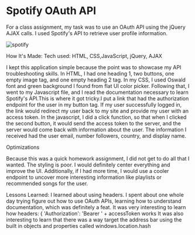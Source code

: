 # Spotify OAuth API
For a class assignment, my task was to use an OAuth API using the jQuery AJAX calls. I used Spotify's API to retrieve user profile information. 

![spotify](https://user-images.githubusercontent.com/22990146/36953385-41a04294-1fe8-11e8-9684-cd3c55094218.png)

How It's Made:
Tech used: HTML, CSS,JavaScript, jQuery, AJAX 

I kept this application simple because the point was to showcase my API troubleshooting skills. In HTML, I had one heading 1, two buttons, one empty image tag, and one empty heading 2 tag. In my CSS, I used Oswald font and green background I found from flat UI color picker. Following that, I went to my Javascript file, and I read the documentation necessary to learn Spotify's API.This is where it got tricky.I put a link that had the authorization endpoint for the user in my button tag. If my user successfully logged in, the link would redirect my user back to my site and provide my user with an access token. In the javascript, I did a click function, so that when I clicked the second button, it would send the access token to the server, and the server would come back with information about the user. The information I received had the user email, number followers, country, and display name.

Optimizations

Because this was a quick homework assignment, I did not get to do all that I wanted. The styling is poor. I would definitely center everything and improve the UI. Additionally, if I had more time, I would use a cooler endpoint to uncover more interesting information like playlists or recommended songs for the user. 

Lessons Learned:
I learned about using headers. I spent about one whole day trying figure out how to use OAuth APIs, learning how to understand documentation, which was definitely a feat. It was very interesting to learn how 
headers: {
       'Authorization': 'Bearer ' + accessToken works
It was also interesting to learn that there was a way target the address bar using the built in objects and properties called windows.location.hash 
